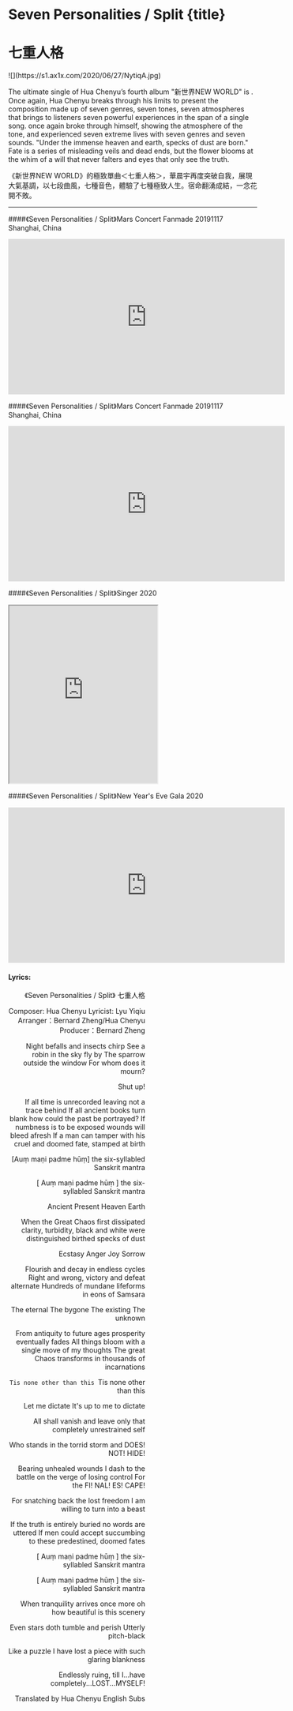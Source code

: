 # Seven Personalities / Split {title}
# 七重人格
<div class="background" markdown="1">
![](https://s1.ax1x.com/2020/06/27/NytiqA.jpg)
</div>

The ultimate single of Hua Chenyu’s fourth album "新世界NEW WORLD" is <Split>. Once again, Hua Chenyu breaks through his limits to present the composition made up of seven genres, seven tones, seven atmospheres that brings to listeners seven powerful experiences in the span of a single song. once again broke through himself, showing the atmosphere of the tone, and experienced seven extreme lives with seven genres and seven sounds. "Under the immense heaven and earth, specks of dust are born." Fate is a series of misleading veils and dead ends, but the flower blooms at the whim of a will that never falters and eyes that only see the truth.

《新世界NEW WORLD》的極致單曲＜七重人格＞，華晨宇再度突破自我，展現大氣基調，以七段曲風，七種音色，體驗了七種極致人生。宿命翻湧成結，一念花開不敗。

---------------------------------

####《Seven Personalities / Split》Mars Concert Fanmade 20191117 Shanghai, China

<iframe width="560" height="315" src="https://www.youtube.com/embed/NpwEOmj9eAs" frameborder="0" allow="accelerometer; autoplay; encrypted-media; gyroscope; picture-in-picture" allowfullscreen></iframe>

####《Seven Personalities / Split》Mars Concert Fanmade 20191117 Shanghai, China

<iframe width="560" height="315" src="https://www.youtube.com/embed/ENMf_sVSuk8" frameborder="0" allow="accelerometer; autoplay; encrypted-media; gyroscope; picture-in-picture" allowfullscreen></iframe>

####《Seven Personalities / Split》Singer 2020

<iframe allowfullscreen height=360 src="https://rio6.github.io/Subtube?v=F6pHNt9BSdo&subtitle-English=https://dl.dropboxusercontent.com/s/deb6x457y5iyich/Singer%202020%20EP11%207%20Personalities.srt"></iframe>

####《Seven Personalities / Split》New Year's Eve Gala 2020

<iframe width="560" height="315" src="https://www.youtube.com/embed/U_HR6ACvedE" frameborder="0" allow="accelerometer; autoplay; encrypted-media; gyroscope; picture-in-picture" allowfullscreen></iframe>

#### Lyrics:
<div class="box">
<div class="lyrics" style="width: 55%; text-align: right">
《Seven Personalities / Split》
   七重人格
   
Composer: Hua Chenyu
Lyricist: Lyu Yiqiu
Arranger：Bernard Zheng/Hua Chenyu
Producer：Bernard Zheng

Night befalls and insects chirp
See a robin in the sky fly by
The sparrow outside the window
For whom does it mourn?
 
Shut up!
 
If all time is unrecorded leaving not a trace behind
If all ancient books turn blank how could the past be portrayed?
If numbness is to be exposed wounds will bleed afresh
If a man can tamper with his cruel and doomed fate, stamped at birth
 
[Auṃ maṇi padme hūṃ]
the six-syllabled Sanskrit mantra
 
[ Auṃ maṇi padme hūṃ ]
the six-syllabled Sanskrit mantra
 
Ancient
Present
Heaven
Earth
 
When the Great Chaos first dissipated
clarity, turbidity, black and white were distinguished
birthed specks of dust
 
Ecstasy
Anger
Joy
Sorrow
 
Flourish and decay in endless cycles
Right and wrong, victory and defeat alternate
Hundreds of mundane lifeforms in eons of Samsara
 
The eternal
The bygone
The existing
The unknown
 
From antiquity to future ages prosperity eventually fades
All things bloom with a single move of my thoughts
The great Chaos transforms in thousands of incarnations
 
`Tis none other than this
`Tis none other than this
 
Let me dictate 
It's up to me to dictate
 
All shall vanish and leave only
that completely unrestrained self
 
Who stands in the torrid storm 
and DOES! NOT! HIDE!
 
Bearing unhealed wounds
I dash to the battle on the verge of losing control
For the FI! NAL! ES! CAPE!

For snatching back the lost freedom
I am willing to turn into a beast

If the truth is entirely buried 
no words are uttered
If men could accept succumbing 
to these predestined, doomed fates
 
[ Auṃ maṇi padme hūṃ ]
the six-syllabled Sanskrit mantra
 
[ Auṃ maṇi padme hūṃ ]
the six-syllabled Sanskrit mantra
 
When tranquility arrives once more
oh how beautiful is this scenery
 
Even stars doth tumble and perish
Utterly pitch-black
 
Like a puzzle
I have lost a piece
with such glaring blankness

Endlessly ruing, till I...have completely...LOST...MYSELF!

Translated by Hua Chenyu English Subs
</div>